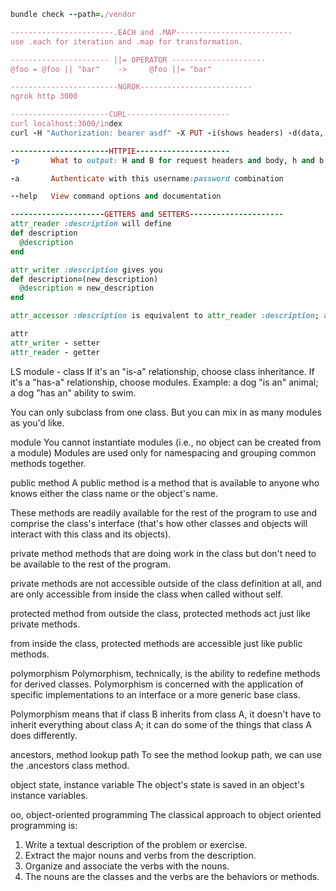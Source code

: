```ruby
bundle check --path=./vendor

-----------------------.EACH and .MAP--------------------------
use .each for iteration and .map for transformation.

---------------------- ||= OPERATOR ---------------------
@foo = @foo || "bar"    ->     @foo ||= "bar"

------------------------NGROK-------------------------
ngrok http 3000

----------------------CURL-----------------------
curl localhost:3000/index
curl -H "Authorization: bearer asdf" -X PUT -i(shows headers) -d(data, how you pass params) "id=1" localhost:3000/update

----------------------HTTPIE---------------------
-p       What to output: H and B for request headers and body, h and b for response headers and body

-a       Authenticate with this username:password combination

--help   View command options and documentation

---------------------GETTERS and SETTERS---------------------
attr_reader :description will define
def description
  @description
end

attr_writer :description gives you
def description=(new_description)
  @description = new_description
end

attr_accessor :description is equivalent to attr_reader :description; attr_writer :description

attr
attr_writer - setter
attr_reader - getter
```

LS
module - class
If it's an "is-a" relationship, choose class inheritance. If it's a "has-a"
relationship, choose modules. Example: a dog "is an" animal; a dog "has an"
ability to swim.

You can only subclass from one class. But you can mix in as many modules as
you'd like.

module
You cannot instantiate modules (i.e., no object can be created from a module)
Modules are used only for namespacing and grouping common methods together.

public method
A public method is a method that is available to anyone who knows either the
class name or the object's name.

These methods are readily available for the rest of the program to use and
comprise the class's interface (that's how other classes and objects will
interact with this class and its objects).

private method
methods that are doing work in the class but don't need to be available to the
rest of the program.

private methods are not accessible outside of the class definition at all, and
are only accessible from inside the class when called without self.

protected method
from outside the class, protected methods act just like private methods.

from inside the class, protected methods are accessible just like public
methods.

polymorphism
Polymorphism, technically, is the ability to redefine methods for derived
classes. Polymorphism is concerned with the application of specific
implementations to an interface or a more generic base class.

Polymorphism means that if class B inherits from class A, it doesn't have to
inherit everything about class A; it can do some of the things that class A does
differently.

ancestors, method lookup path
To see the method lookup path, we can use the .ancestors class method.

object state, instance variable
The object's state is saved in an object's instance variables.

oo, object-oriented programming
The classical approach to object oriented programming is:
1. Write a textual description of the problem or exercise.
2. Extract the major nouns and verbs from the description.
3. Organize and associate the verbs with the nouns.
4. The nouns are the classes and the verbs are the behaviors or methods.

